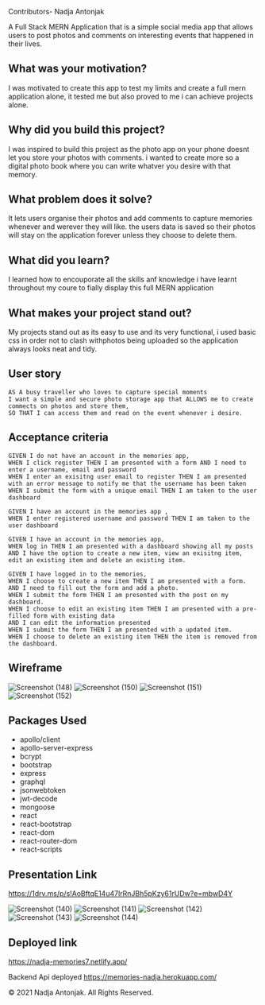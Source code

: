 

Contributors-
Nadja Antonjak

A Full Stack MERN Application that is a simple social media app that allows users to post photos and comments on interesting events that happened in their lives.

## What was your motivation?
I was motivated to create this app to test my limits and create a full mern application alone, it tested me but also proved to me i can achieve projects alone. 

## Why did you build this project?
I was inspired to build this project as the photo app on your phone doesnt let you store your photos with comments. i wanted to create more so a digital photo book where you can write whatver you desire with that memory.

## What problem does it solve?
It lets users organise their photos and add comments to capture memories whenever and werever they will like. the users data is saved so their photos will stay on the application forever unless they choose to delete them.

## What did you learn?
I learned how to encouporate all the skills anf knowledge i have learnt throughout my coure to fially display this full MERN application

## What makes your project stand out?
My projects stand out as its easy to use and its very functional, i used basic css in order not to clash withphotos being uploaded so the application always looks neat and tidy.


## User story
``` 
AS A busy traveller who loves to capture special moments
I want a simple and secure photo storage app that ALLOWS me to create commects on photos and store them,
SO THAT I can access them and read on the event whenever i desire.
``` 

## Acceptance criteria
``` 
GIVEN I do not have an account in the memories app,
WHEN I click register THEN I am presented with a form AND I need to enter a username, email and password
WHEN I enter an exisitng user email to register THEN I am presented with an error message to notify me that the username has been taken
WHEN I submit the form with a unique email THEN I am taken to the user dashboard
 
GIVEN I have an account in the memories app ,
WHEN I enter registered username and password THEN I am taken to the user dashboard

GIVEN I have an account in the memories app,
WHEN log in THEN I am presented with a dashboard showing all my posts
AND I have the option to create a new item, view an exisitng item, edit an existing item and delete an existing item.

GIVEN I have logged in to the memories,
WHEN I choose to create a new item THEN I am presented with a form.
AND I need to fill out the form and add a photo.
WHEN I submit the form THEN I am presented with the post on my dashboard.
WHEN I choose to edit an existing item THEN I am presented with a pre-filled form with existing data
AND I can edit the information presented
WHEN I submit the form THEN I am presented with a updated item.
WHEN I choose to delete an existing item THEN the item is removed from the dashboard.
```
## Wireframe

![Screenshot (148)](https://user-images.githubusercontent.com/79078061/129080944-5af3c44c-b167-4cdf-bddc-7bd2002334b4.png)
![Screenshot (150)](https://user-images.githubusercontent.com/79078061/129080960-82239d9f-b15a-477f-800d-6b77b2485930.png)
![Screenshot (151)](https://user-images.githubusercontent.com/79078061/129081016-28eafb7e-92ae-4bb3-8e67-bd8b1870004e.png)
![Screenshot (152)](https://user-images.githubusercontent.com/79078061/129081037-628c7a6b-12d5-4adb-9ded-383d197a646c.png)


## Packages Used
 - apollo/client
 - apollo-server-express
 - bcrypt
 - bootstrap
 - express
 - graphql
 - jsonwebtoken
 - jwt-decode
 - mongoose
 - react
 - react-bootstrap
 - react-dom
 - react-router-dom
 - react-scripts

## Presentation Link
https://1drv.ms/p/s!AoBftqE14u47lrRnJBh5pKzy61rUDw?e=mbwD4Y

![Screenshot (140)](https://user-images.githubusercontent.com/79078061/128860756-22205ac9-d671-4030-ba4d-735392522168.png)
![Screenshot (141)](https://user-images.githubusercontent.com/79078061/128860807-d0709b1c-d8ac-4ec9-9be9-18b9870e878f.png)
![Screenshot (142)](https://user-images.githubusercontent.com/79078061/128860796-0ec4ade4-77ba-482f-ab1f-f70566101938.png)
![Screenshot (143)](https://user-images.githubusercontent.com/79078061/128861152-efeab71a-1a83-4599-9777-d7061d918fb5.png)
![Screenshot (144)](https://user-images.githubusercontent.com/79078061/128860820-e1381a86-0f56-4df3-ae4f-324358a201e5.png)


## Deployed link
https://nadja-memories7.netlify.app/

Backend Api deployed
https://memories-nadja.herokuapp.com/


© 2021 Nadja Antonjak. All Rights Reserved.
